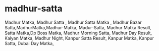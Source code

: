 # madhur-satta
Madhur Matka, Madhur Satta , Madhur Satta Matka , Madhur Bazar Satta,MadhurMatka,Madhur-Matka, Madur-Satta, Madhur Matka Result, Satta Matka,Dp Boss Matka,  Madhur Morning Satta, Madhur Day Result, Kalyan Matka, Madhur Night, Kanpur Satta Result, Kanpur Matka, Kanpur Satta, Dubai Day Matka,
